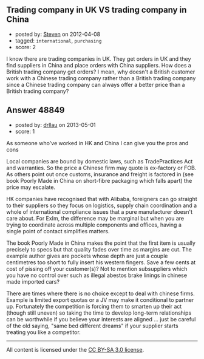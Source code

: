 ## Trading company in UK VS trading company in China

- posted by: [Steven](https://stackexchange.com/users/-1/2233-steven) on 2012-04-08
- tagged: `international`, `purchasing`
- score: 2

I know there are trading companies in UK. They get orders in UK and they find suppliers in China and place orders with China suppliers. How does a British trading company get orders? I mean, why doesn't a British customer work with a Chinese trading company rather than a British trading company since a Chinese trading company can always offer a better price than a British trading company?


## Answer 48849

- posted by: [drllau](https://stackexchange.com/users/-1/26055-drllau) on 2013-05-01
- score: 1

As someone who've worked in HK and China I can give you the pros and cons

Local companies are bound by domestic laws, such as TradePractices Act and warranties. So the price a Chinese firm may quote is ex-factory or FOB. As others point out once customs, insurance and freight is factored in (see book Poorly Made in China on short-fibre packaging which falls apart) the price may escalate.

HK companies have recognised that with Alibaba, foreigners can go straight to their suppliers so they focus on logistics, supply chain coordination and a whole of international compliance issues that a pure manufacturer doesn't care about. For ExIm, the difference may be marginal but when you are trying to coordinate across multiple components and offices, having a single point of contact simplifies matters. 

The book Poorly Made in China makes the point that the first item is usually precisely to specs but that quality fades over time as margins are cut. The example author gives are pockets whose depth are just a couple centimetres too short to fully insert his western fingers. Save a few cents at cost of pissing off your customer(s)? Not to mention subsuppliers which you have no control over such as illegal abestos brake linings in chinese made imported cars?

There are times where there is no choice except to deal with chinese firms. Example is limited export quotas or a JV may make it conditional to partner up. Fortunately the competition is forcing them to smarten up their act (though still uneven) so taking the time to develop long-term relationships can be worthwhile if you believe your interests are aligned ... just be careful of the old saying, "same bed different dreams" if your supplier starts treating you like a competitor.  



---

All content is licensed under the [CC BY-SA 3.0 license](https://creativecommons.org/licenses/by-sa/3.0/).
